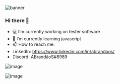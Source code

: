 ![banner](https://github-readme-stats.vercel.app/api?username=ABrandaoS&show_icons=true&theme=radical)

### Hi there 👋

- 💻 I’m currently working on tester software
- 🚀 I’m currently learning javascript
- 📫 How to reach me: 
- LinkedIn: https://www.linkedin.com/in/abrandaos/
- Discord: ABrandãoS#8989

![image](https://user-images.githubusercontent.com/84191715/138378263-b532b9ca-3d5c-45aa-a4c9-fad10e16b99a.png)

![image](https://user-images.githubusercontent.com/84191715/138377431-a464961f-33a1-4148-a73e-43aa648d1083.png)
